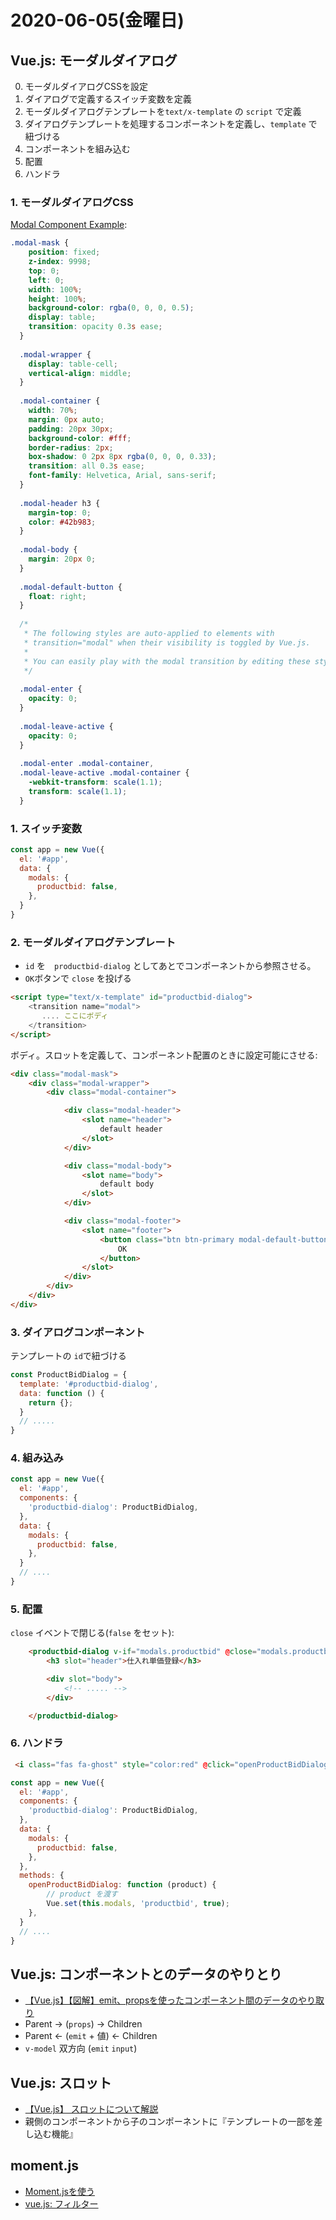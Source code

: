 # 2020-06-05(金曜日)

## Vue.js: モーダルダイアログ

0. モーダルダイアログCSSを設定
1. ダイアログで定義するスイッチ変数を定義
2. モーダルダイアログテンプレートを`text/x-template` の `script` で定義
3. ダイアログテンプレートを処理するコンポーネントを定義し、`template` で紐づける
4. コンポーネントを組み込む
5. 配置
6. ハンドラ

### 1. モーダルダイアログCSS

[Modal Component Example](https://vuejs.org/v2/examples/modal.html):

~~~css
.modal-mask {
    position: fixed;
    z-index: 9998;
    top: 0;
    left: 0;
    width: 100%;
    height: 100%;
    background-color: rgba(0, 0, 0, 0.5);
    display: table;
    transition: opacity 0.3s ease;
  }
  
  .modal-wrapper {
    display: table-cell;
    vertical-align: middle;
  }
  
  .modal-container {
    width: 70%;
    margin: 0px auto;
    padding: 20px 30px;
    background-color: #fff;
    border-radius: 2px;
    box-shadow: 0 2px 8px rgba(0, 0, 0, 0.33);
    transition: all 0.3s ease;
    font-family: Helvetica, Arial, sans-serif;
  }
  
  .modal-header h3 {
    margin-top: 0;
    color: #42b983;
  }
  
  .modal-body {
    margin: 20px 0;
  }
  
  .modal-default-button {
    float: right;
  }
  
  /*
   * The following styles are auto-applied to elements with
   * transition="modal" when their visibility is toggled by Vue.js.
   *
   * You can easily play with the modal transition by editing these styles.
   */
  
  .modal-enter {
    opacity: 0;
  }
  
  .modal-leave-active {
    opacity: 0;
  }
  
  .modal-enter .modal-container,
  .modal-leave-active .modal-container {
    -webkit-transform: scale(1.1);
    transform: scale(1.1);
  }
~~~

### 1. スイッチ変数

~~~js
const app = new Vue({
  el: '#app',
  data: {
    modals: {
      productbid: false,
    },
  }
}
~~~

### 2. モーダルダイアログテンプレート

- `id` を　`productbid-dialog` としてあとでコンポーネントから参照させる。
- `OK`ボタンで `close`  を投げる

~~~html
<script type="text/x-template" id="productbid-dialog">
    <transition name="modal">
       .... ここにボディ
    </transition>
</script>
~~~~

ボディ。スロットを定義して、コンポーネント配置のときに設定可能にさせる:

~~~html
<div class="modal-mask">
    <div class="modal-wrapper">
        <div class="modal-container">

            <div class="modal-header">
                <slot name="header">
                    default header
                </slot>
            </div>

            <div class="modal-body">
                <slot name="body">
                    default body
                </slot>
            </div>

            <div class="modal-footer">
                <slot name="footer">
                    <button class="btn btn-primary modal-default-button" @click="$emit('close')">
                        OK
                    </button>
                </slot>
            </div>
        </div>
    </div>
</div>
~~~

### 3. ダイアログコンポーネント

テンプレートの `id`で紐づける
~~~js
const ProductBidDialog = {
  template: '#productbid-dialog',
  data: function () {
    return {};
  }
  // .....
}
~~~

### 4. 組み込み

~~~js
const app = new Vue({
  el: '#app',
  components: {
    'productbid-dialog': ProductBidDialog,
  },
  data: {
    modals: {
      productbid: false,
    },
  }
  // ....
}
~~~ 

### 5. 配置

`close` イベントで閉じる(`false` をセット):

~~~html
    <productbid-dialog v-if="modals.productbid" @close="modals.productbid = false">
        <h3 slot="header">仕入れ単価登録</h3>

        <div slot="body">
            <!-- ..... -->
        </div>

    </productbid-dialog>
~~~

### 6. ハンドラ

~~~html
 <i class="fas fa-ghost" style="color:red" @click="openProductBidDialog(item.node)"></i>
~~~

~~~js
const app = new Vue({
  el: '#app',
  components: {
    'productbid-dialog': ProductBidDialog,
  },
  data: {
    modals: {
      productbid: false,
    },
  }, 
  methods: {
    openProductBidDialog: function (product) {
        // product を渡す 
        Vue.set(this.modals, 'productbid', true);
    },
  }
  // ....
}
~~~


## Vue.js: コンポーネントとのデータのやりとり


- [【Vue.js】【図解】emit、propsを使ったコンポーネント間のデータのやり取り](https://orizuru.io/blog/vue-js/vue_emit-props/)
-  Parent -> (`props`) -> Children
-  Parent <- (`emit` + 値) <- Children
- `v-model` 双方向 (`emit` `input`)


## Vue.js: スロット

- [【Vue.js】 スロットについて解説](https://se-tomo.com/2018/11/08/vue-js-%E3%82%B9%E3%83%AD%E3%83%83%E3%83%88%E3%81%A8%E3%81%AF/#i-4)
- 親側のコンポーネントから子のコンポーネントに『テンプレートの一部を差し込む機能』

## moment.js

- [Moment.jsを使う](https://qiita.com/osakanafish/items/5ef636bbcb2c3ef94953)
- [vue.js: フィルター](https://jp.vuejs.org/v2/guide/filters.html)
